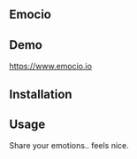 ## Emocio

## Demo

https://www.emocio.io

## Installation

## Usage

Share your emotions.. feels nice.
